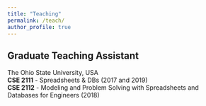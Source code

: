 ```yaml
---
title: "Teaching"
permalink: /teach/
author_profile: true
---
```


## Graduate Teaching Assistant
The Ohio State University, USA <br>
<b>CSE 2111</b> - Spreadsheets & DBs (2017 and 2019) <br>
<b>CSE 2112</b> - Modeling and Problem Solving with Spreadsheets and Databases for Engineers (2018)







